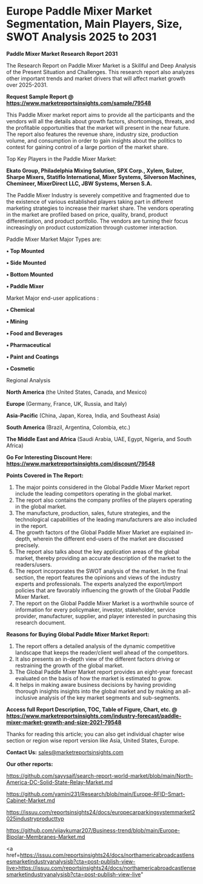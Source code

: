 # Europe Paddle Mixer Market Segmentation, Main Players, Size, SWOT Analysis 2025 to 2031

<strong>Paddle Mixer Market Research Report 2031</strong>

The Research Report on Paddle Mixer Market is a Skillful and Deep Analysis of the Present Situation and Challenges. This research report also analyzes other important trends and market drivers that will affect market growth over 2025-2031.

<strong>Request Sample Report @ <a href=https://www.marketreportsinsights.com/sample/79548>https://www.marketreportsinsights.com/sample/79548</a></strong>

This Paddle Mixer market report aims to provide all the participants and the vendors will all the details about growth factors, shortcomings, threats, and the profitable opportunities that the market will present in the near future. The report also features the revenue share, industry size, production volume, and consumption in order to gain insights about the politics to contest for gaining control of a large portion of the market share.

Top Key Players in the Paddle Mixer Market:

<strong>Ekato Group, Philadelphia Mixing Solution, SPX Corp., Xylem, Sulzer, Sharpe Mixers, Statiflo International, Mixer Systems, Silverson Machines, Chemineer, MixerDirect LLC, JBW Systems, Mersen S.A.</strong>

The Paddle Mixer Industry is severely competitive and fragmented due to the existence of various established players taking part in different marketing strategies to increase their market share. The vendors operating in the market are profiled based on price, quality, brand, product differentiation, and product portfolio. The vendors are turning their focus increasingly on product customization through customer interaction.

Paddle Mixer Market Major Types are:

<strong>• Top Mounted

• Side Mounted

• Bottom Mounted

• Paddle Mixer</strong>

Market Major end-user applications :

<strong>• Chemical

• Mining

• Food and Beverages

• Pharmaceutical

• Paint and Coatings

• Cosmetic</strong>

Regional Analysis

</u><strong><b>North America</b></strong> (the United States, Canada, and Mexico)

<strong><b>Europe </b></strong>(Germany, France, UK, Russia, and Italy)

<strong><b>Asia-Pacific</b></strong> (China, Japan, Korea, India, and Southeast Asia)

<strong><b>South America</b></strong> (Brazil, Argentina, Colombia, etc.)

<strong><b>The Middle East and Africa</b></strong> (Saudi Arabia, UAE, Egypt, Nigeria, and South Africa)

<strong>Go For Interesting Discount Here: <a href=https://www.marketreportsinsights.com/discount/79548>https://www.marketreportsinsights.com/discount/79548</a></strong>

<strong>Points Covered in The Report:</strong>
<ol>
  <li>The major points considered in the Global Paddle Mixer Market report include the leading competitors operating in the global market.</li>
  <li>The report also contains the company profiles of the players operating in the global market.</li>
  <li>The manufacture, production, sales, future strategies, and the technological capabilities of the leading manufacturers are also included in the report.</li>
  <li>The growth factors of the Global Paddle Mixer Market are explained in-depth, wherein the different end-users of the market are discussed precisely.</li>
  <li>The report also talks about the key application areas of the global market, thereby providing an accurate description of the market to the readers/users.</li>
  <li>The report incorporates the SWOT analysis of the market. In the final section, the report features the opinions and views of the industry experts and professionals. The experts analyzed the export/import policies that are favorably influencing the growth of the Global Paddle Mixer Market.</li>
  <li>The report on the Global Paddle Mixer Market is a worthwhile source of information for every policymaker, investor, stakeholder, service provider, manufacturer, supplier, and player interested in purchasing this research document.</li>
</ol>
<strong>Reasons for Buying Global Paddle Mixer Market Report:</strong>

<ol>
  <li>The report offers a detailed analysis of the dynamic competitive landscape that keeps the reader/client well ahead of the competitors.</li>
  <li>It also presents an in-depth view of the different factors driving or restraining the growth of the global market.</li>
  <li>The Global Paddle Mixer Market report provides an eight-year forecast evaluated on the basis of how the market is estimated to grow.</li>
  <li>It helps in making aware business decisions by having providing thorough insights insights into the global market and by making an all-inclusive analysis of the key market segments and sub-segments.</li>
</ol>
<strong>Access full Report Description, TOC, Table of Figure, Chart, etc. @ <a href=https://www.marketreportsinsights.com/industry-forecast/paddle-mixer-market-growth-and-size-2021-79548>https://www.marketreportsinsights.com/industry-forecast/paddle-mixer-market-growth-and-size-2021-79548</a></strong>


Thanks for reading this article; you can also get individual chapter wise section or region wise report version like Asia, United States, Europe.

<strong>Contact Us:</strong>
sales@marketreportsinsights.com

<strong>Our other reports:</strong>

<a href=https://github.com/sayysaif/search-report-world-market/blob/main/North-America-DC-Solid-State-Relay-Market.md>https://github.com/sayysaif/search-report-world-market/blob/main/North-America-DC-Solid-State-Relay-Market.md</a>

<a href=https://github.com/yamini231/Research/blob/main/Europe-RFID-Smart-Cabinet-Market.md>https://github.com/yamini231/Research/blob/main/Europe-RFID-Smart-Cabinet-Market.md</a>

<a href=https://issuu.com/reportsinsights24/docs/europecarparkingsystemmarket2025industryproducttyp>https://issuu.com/reportsinsights24/docs/europecarparkingsystemmarket2025industryproducttyp</a>

<a href=https://github.com/vijaykumar207/Business-trend/blob/main/Europe-Bipolar-Membranes-Market.md>https://github.com/vijaykumar207/Business-trend/blob/main/Europe-Bipolar-Membranes-Market.md</a>

<a href=https://issuu.com/reportsinsights24/docs/northamericabroadcastlensesmarketindustryanalysisb?cta=post-publish-view-live>https://issuu.com/reportsinsights24/docs/northamericabroadcastlensesmarketindustryanalysisb?cta=post-publish-view-live</a>"
